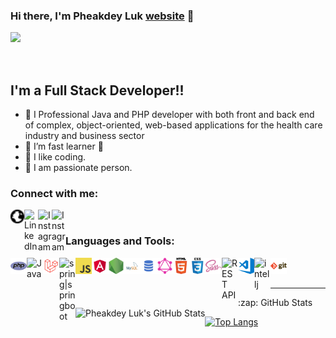
### Hi there, I'm Pheakdey Luk [website] 👋  

<img align="left"  width="150px" src="https://user-images.githubusercontent.com/10406702/95418531-c173a480-0905-11eb-873b-604e5b82734e.png" />

<br />
<br />
<br />

## I'm a Full Stack Developer!!
- 🔭  I Professional Java and PHP developer with both front and back end of complex, object-oriented, web-based applications for the health care industry and business sector
- 🌱  I’m fast learner 🤣
- 👯  I like coding.
- 🥅  I am passionate person.

### Connect with me:

[<img align="left" alt="lukpheakdey.com" width="22px" src="https://raw.githubusercontent.com/iconic/open-iconic/master/svg/globe.svg" />][website]
[<img align="left" alt="LinkedIn" width="22px" src="https://cdn.jsdelivr.net/npm/simple-icons@v3/icons/linkedin.svg" />][linkedin]
[<img align="left" alt="Instagram" width="22px" src="https://cdn.jsdelivr.net/npm/simple-icons@v3/icons/instagram.svg" />][instagram]
[<img align="left" alt="Instagram" width="22px" src="https://cdn.jsdelivr.net/npm/simple-icons@v3/icons/gmail.svg" />][instagram]

<br />

### Languages and Tools:

[<img align="left" alt="php" width="26px" src="https://raw.githubusercontent.com/github/explore/80688e429a7d4ef2fca1e82350fe8e3517d3494d/topics/php/php.png" />][website]
[<img align="left" alt="Java" width="26px" src="https://user-images.githubusercontent.com/10406702/95416366-8ae75b00-0900-11eb-87f7-40bc316c586a.png" />][website]
[<img align="left" alt="laravel" width="26px" src="https://raw.githubusercontent.com/github/explore/80688e429a7d4ef2fca1e82350fe8e3517d3494d/topics/laravel/laravel.png" />][website]
[<img align="left" alt="spring|springboot" width="26px" src="https://user-images.githubusercontent.com/10406702/95416723-4e682f00-0901-11eb-9ee3-08e5c8081153.png" />][website]
[<img align="left" alt="JavaScript" width="26px" src="https://raw.githubusercontent.com/github/explore/80688e429a7d4ef2fca1e82350fe8e3517d3494d/topics/javascript/javascript.png" />][website]
[<img align="left" alt="Angular" width="26px" src="https://raw.githubusercontent.com/github/explore/80688e429a7d4ef2fca1e82350fe8e3517d3494d/topics/angular/angular.png" />][website]
[<img align="left" alt="Node.js" width="26px" src="https://raw.githubusercontent.com/github/explore/80688e429a7d4ef2fca1e82350fe8e3517d3494d/topics/nodejs/nodejs.png" />][website]
[<img align="left" alt="MySQL" width="26px" src="https://raw.githubusercontent.com/github/explore/80688e429a7d4ef2fca1e82350fe8e3517d3494d/topics/mysql/mysql.png" />][website]
[<img align="left" alt="SQL" width="26px" src="https://raw.githubusercontent.com/github/explore/80688e429a7d4ef2fca1e82350fe8e3517d3494d/topics/sql/sql.png" />][website]
[<img align="left" alt="GraphQL" width="26px" src="https://raw.githubusercontent.com/github/explore/80688e429a7d4ef2fca1e82350fe8e3517d3494d/topics/graphql/graphql.png" />][website]
[<img align="left" alt="HTML5" width="26px" src="https://raw.githubusercontent.com/github/explore/80688e429a7d4ef2fca1e82350fe8e3517d3494d/topics/html/html.png" />][website]
[<img align="left" alt="CSS3" width="26px" src="https://raw.githubusercontent.com/github/explore/80688e429a7d4ef2fca1e82350fe8e3517d3494d/topics/css/css.png" />][website]
[<img align="left" alt="Sass" width="26px" src="https://raw.githubusercontent.com/github/explore/80688e429a7d4ef2fca1e82350fe8e3517d3494d/topics/sass/sass.png" />][website]
[<img align="left" alt="REST API" width="26px" src="https://user-images.githubusercontent.com/10406702/95417311-c125da00-0902-11eb-9354-5e74b8f8c069.png" />][website]
[<img align="left" alt="Visual Studio Code" width="26px" src="https://raw.githubusercontent.com/github/explore/80688e429a7d4ef2fca1e82350fe8e3517d3494d/topics/visual-studio-code/visual-studio-code.png" />][website]
[<img align="left" alt="intellj" width="26px" src="https://user-images.githubusercontent.com/10406702/95417483-2b3e7f00-0903-11eb-9d80-d1b09e6c5939.png" />][website]
[<img align="left" alt="Git" width="26px" src="https://raw.githubusercontent.com/github/explore/80688e429a7d4ef2fca1e82350fe8e3517d3494d/topics/git/git.png" />][website]
<br />
<br />

---
<summary>:zap: GitHub Stats</summary>
<img align="left" alt="Pheakdey Luk's GitHub Stats" src="https://github-readme-stats.codestackr.vercel.app/api?username=lukpheakdey&show_icons=true&hide_border=true" />

[![Top Langs](https://github-readme-stats.vercel.app/api/top-langs/?username=lukpheakdey&layout=compact)](https://github.com/anuraghazra/github-readme-stats)


[website]: http://lukpheakdey.com/
[instagram]: https://www.instagram.com/luk_pheakdey/
[linkedin]: https://www.linkedin.com/in/pheakdey-luk/
[playstore]: https://play.google.com/store/apps/details?id=com.lukpheakdey.curriculumvitaeapp

